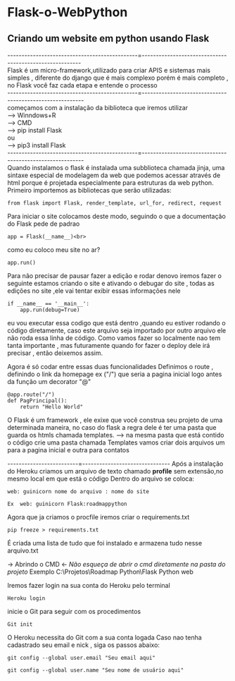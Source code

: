 # Flask-o-WebPython
## Criando um website em python usando Flask

----------------------------------------------=--------------------------------------------------------<br>
Flask é  um micro-framework,utilizado para criar APIS e sistemas mais simples , diferente do django que é mais complexo porém é mais completo , no Flask você faz cada etapa e entende o processo<br>
----------------------------------------------=---------------------------------------------------------<br>
começamos com a instalação da biblioteca que iremos utilizar<br>
--> Winndows+R <br>
--> CMD <br>
--> pip install Flask <br>
    ou <br>
--> pip3 install Flask <br>
----------------------------------------------=---------------------------------------------------------<br>
Quando instalamos o flask é instalada uma subblioteca  chamada jinja, uma sintaxe especial de modelagem da web que podemos acessar através de html porque é projetada especialmente para estruturas da web python.
Primeiro importemos as bibliotecas que serão utilizadas:
```
from flask import Flask, render_template, url_for, redirect, request
```

Para iniciar o site colocamos deste modo, seguindo o que a documentação do Flask pede de padrao<br>
```
app = Flask(__name__)<br>
```

como eu coloco meu site no ar?
```
app.run()
```
Para não precisar de pausar fazer a edição e rodar denovo iremos fazer o seguinte
estamos criando o site e ativando o debugar do site , todas as edições no site ,ele vai tentar exibir essas informações nele
```
if __name__ == '__main__':
    app.run(debug=True)
```
eu vou executar essa codigo que está dentro ,quando eu estiver rodando o código diretamente, 
caso este arquivo seja importado por outro arquivo ele não roda essa linha de código.
Como vamos fazer so localmente nao tem tanta importante , mas futuramente quando for fazer o deploy dele irá precisar , 
então deixemos assim.

Agora é só codar entre essas duas funcionalidades
Definimos o route , definindo o link da homepage ex ("/") que seria a pagina inicial
logo antes da função um decorator "@" 
```
@app.route("/")
def PagPrincipal():
    return "Hello World"
```

O Flask é um framework , ele exixe que você construa seu projeto de uma determinada maneira, no caso do flask a regra dele é ter uma pasta que guarda os htmls chamada templates.
--> na mesma pasta que está contido o código crie uma pasta chamada Templates
vamos criar dois arquivos um para a pagina inicial e outra para contatos

-------------------------=-------------------------------
Após a instalação do Heroku criamos um arquivo de texto chamado **profile** sem extensão,no mesmo local em que está o código
Dentro do arquivo se coloca:
```
web: guinicorn nome do arquivo : nome do site
```
```
Ex  web: guinicorn Flask:roadmappython
```
Agora que ja criamos o procfile iremos criar o requirements.txt
```
pip freeze > requirements.txt
```
É criada uma lista de tudo que foi instalado e armazena tudo nesse arquivo.txt


-> Abrindo o CMD <-
_Não esqueça de abrir o cmd diretamente na pasta do projeto_
Exemplo C:\Projetos\Roadmap Python\Flask Python web

Iremos fazer login na sua conta do Heroku pelo terminal
```
Heroku login
```

inicie o Git para seguir com os procedimentos
```
Git init
```
O Heroku necessita do Git com a sua conta logada
Caso nao tenha cadastrado seu email e nick , siga os passos abaixo:
```
git config --global user.email "Seu email aqui"
```
```
git config --global user.name "Seu nome de usuário aqui"
```
